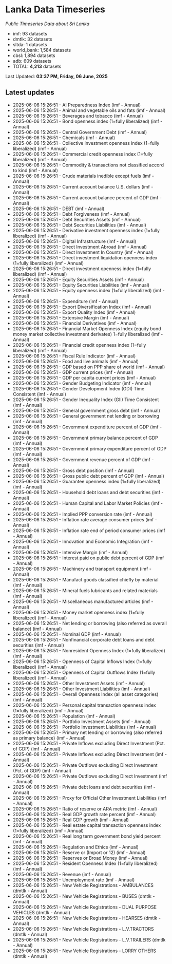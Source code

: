 # Lanka Data Timeseries
*Public Timeseries Data about Sri Lanka*

* imf: 93 datasets
* dmtlk: 32 datasets
* sltda: 1 datasets
* world_bank: 1,584 datasets
* cbsl: 1,894 datasets
* adb: 609 datasets
* TOTAL: **4,213** datasets

Last Updated: **03:37 PM, Friday, 06 June, 2025**

## Latest updates

* 2025-06-06 15:26:51 - AI Preparedness Index (imf - Annual)
* 2025-06-06 15:26:51 - Animal and vegetable oils and fats (imf - Annual)
* 2025-06-06 15:26:51 - Beverages and tobacco (imf - Annual)
* 2025-06-06 15:26:51 - Bond openness index (1=fully liberalized) (imf - Annual)
* 2025-06-06 15:26:51 - Central Government Debt (imf - Annual)
* 2025-06-06 15:26:51 - Chemicals (imf - Annual)
* 2025-06-06 15:26:51 - Collective investment openness index (1=fully liberalized) (imf - Annual)
* 2025-06-06 15:26:51 - Commercial credit openness index (1=fully liberalized) (imf - Annual)
* 2025-06-06 15:26:51 - Commodity & transactions not classified accord to kind (imf - Annual)
* 2025-06-06 15:26:51 - Crude materials inedible except fuels (imf - Annual)
* 2025-06-06 15:26:51 - Current account balance U.S. dollars (imf - Annual)
* 2025-06-06 15:26:51 - Current account balance percent of GDP (imf - Annual)
* 2025-06-06 15:26:51 - DEBT (imf - Annual)
* 2025-06-06 15:26:51 - Debt Forgiveness (imf - Annual)
* 2025-06-06 15:26:51 - Debt Securities Assets (imf - Annual)
* 2025-06-06 15:26:51 - Debt Securities Liabilities (imf - Annual)
* 2025-06-06 15:26:51 - Derivative investment openness index (1=fully liberalized) (imf - Annual)
* 2025-06-06 15:26:51 - Digital Infrastructure (imf - Annual)
* 2025-06-06 15:26:51 - Direct Investment Abroad (imf - Annual)
* 2025-06-06 15:26:51 - Direct Investment In Country (imf - Annual)
* 2025-06-06 15:26:51 - Direct investment liquidation openness index (1=fully liberalized) (imf - Annual)
* 2025-06-06 15:26:51 - Direct investment openness index (1=fully liberalized) (imf - Annual)
* 2025-06-06 15:26:51 - Equity Securities Assets (imf - Annual)
* 2025-06-06 15:26:51 - Equity Securities Liabilities (imf - Annual)
* 2025-06-06 15:26:51 - Equity openness index (1=fully liberalized) (imf - Annual)
* 2025-06-06 15:26:51 - Expenditure (imf - Annual)
* 2025-06-06 15:26:51 - Export Diversification Index (imf - Annual)
* 2025-06-06 15:26:51 - Export Quality Index (imf - Annual)
* 2025-06-06 15:26:51 - Extensive Margin (imf - Annual)
* 2025-06-06 15:26:51 - Financial Derivatives (imf - Annual)
* 2025-06-06 15:26:51 - Financial Market Openness Index (equity bond money market collective investment derivates) 1=fully liberalized (imf - Annual)
* 2025-06-06 15:26:51 - Financial credit openness index (1=fully liberalized) (imf - Annual)
* 2025-06-06 15:26:51 - Fiscal Rule Indicator (imf - Annual)
* 2025-06-06 15:26:51 - Food and live animals (imf - Annual)
* 2025-06-06 15:26:51 - GDP based on PPP share of world (imf - Annual)
* 2025-06-06 15:26:51 - GDP current prices (imf - Annual)
* 2025-06-06 15:26:51 - GDP per capita current prices (imf - Annual)
* 2025-06-06 15:26:51 - Gender Budgeting Indicator (imf - Annual)
* 2025-06-06 15:26:51 - Gender Development Index (GDI) Time Consistent (imf - Annual)
* 2025-06-06 15:26:51 - Gender Inequality Index (GII) Time Consistent (imf - Annual)
* 2025-06-06 15:26:51 - General government gross debt (imf - Annual)
* 2025-06-06 15:26:51 - General government net lending or borrowing (imf - Annual)
* 2025-06-06 15:26:51 - Government expenditure percent of GDP (imf - Annual)
* 2025-06-06 15:26:51 - Government primary balance percent of GDP (imf - Annual)
* 2025-06-06 15:26:51 - Government primary expenditure percent of GDP (imf - Annual)
* 2025-06-06 15:26:51 - Government revenue percent of GDP (imf - Annual)
* 2025-06-06 15:26:51 - Gross debt position (imf - Annual)
* 2025-06-06 15:26:51 - Gross public debt percent of GDP (imf - Annual)
* 2025-06-06 15:26:51 - Guarantee openness index (1=fully liberalized) (imf - Annual)
* 2025-06-06 15:26:51 - Household debt loans and debt securities (imf - Annual)
* 2025-06-06 15:26:51 - Human Capital and Labor Market Policies (imf - Annual)
* 2025-06-06 15:26:51 - Implied PPP conversion rate (imf - Annual)
* 2025-06-06 15:26:51 - Inflation rate average consumer prices (imf - Annual)
* 2025-06-06 15:26:51 - Inflation rate end of period consumer prices (imf - Annual)
* 2025-06-06 15:26:51 - Innovation and Economic Integration (imf - Annual)
* 2025-06-06 15:26:51 - Intensive Margin (imf - Annual)
* 2025-06-06 15:26:51 - Interest paid on public debt percent of GDP (imf - Annual)
* 2025-06-06 15:26:51 - Machinery and transport equipment (imf - Annual)
* 2025-06-06 15:26:51 - Manufact goods classified chiefly by material (imf - Annual)
* 2025-06-06 15:26:51 - Mineral fuels lubricants and related materials (imf - Annual)
* 2025-06-06 15:26:51 - Miscellaneous manufactured articles (imf - Annual)
* 2025-06-06 15:26:51 - Money market openness index (1=fully liberalized) (imf - Annual)
* 2025-06-06 15:26:51 - Net lending or borrowing (also referred as overall balance) (imf - Annual)
* 2025-06-06 15:26:51 - Nominal GDP (imf - Annual)
* 2025-06-06 15:26:51 - Nonfinancial corporate debt loans and debt securities (imf - Annual)
* 2025-06-06 15:26:51 - Nonresident Openness Index (1=fully liberalized) (imf - Annual)
* 2025-06-06 15:26:51 - Openness of Capital Inflows Index (1=fully liberalized) (imf - Annual)
* 2025-06-06 15:26:51 - Openness of Capital Outflows Index (1=fully liberalized) (imf - Annual)
* 2025-06-06 15:26:51 - Other Investment Assets (imf - Annual)
* 2025-06-06 15:26:51 - Other Investment Liabilities (imf - Annual)
* 2025-06-06 15:26:51 - Overall Openness Index (all asset categories) (imf - Annual)
* 2025-06-06 15:26:51 - Personal capital transaction openness index (1=fully liberalized) (imf - Annual)
* 2025-06-06 15:26:51 - Population (imf - Annual)
* 2025-06-06 15:26:51 - Portfolio Investment Assets (imf - Annual)
* 2025-06-06 15:26:51 - Portfolio Investment Liabilities (imf - Annual)
* 2025-06-06 15:26:51 - Primary net lending or borrowing (also referred as primary balance) (imf - Annual)
* 2025-06-06 15:26:51 - Private Inflows excluding Direct Investment (Pct. of GDP) (imf - Annual)
* 2025-06-06 15:26:51 - Private Inflows excluding Direct Investment (imf - Annual)
* 2025-06-06 15:26:51 - Private Outflows excluding Direct Investment (Pct. of GDP) (imf - Annual)
* 2025-06-06 15:26:51 - Private Outflows excluding Direct Investment (imf - Annual)
* 2025-06-06 15:26:51 - Private debt loans and debt securities (imf - Annual)
* 2025-06-06 15:26:51 - Proxy for Official Other Investment Liabilities (imf - Annual)
* 2025-06-06 15:26:51 - Ratio of reserve or ARA metric (imf - Annual)
* 2025-06-06 15:26:51 - Real GDP growth rate percent (imf - Annual)
* 2025-06-06 15:26:51 - Real GDP growth (imf - Annual)
* 2025-06-06 15:26:51 - Real estate capital transaction openness index (1=fully liberalized) (imf - Annual)
* 2025-06-06 15:26:51 - Real long term government bond yield percent (imf - Annual)
* 2025-06-06 15:26:51 - Regulation and Ethics (imf - Annual)
* 2025-06-06 15:26:51 - Reserve or (Import or 12) (imf - Annual)
* 2025-06-06 15:26:51 - Reserves or Broad Money (imf - Annual)
* 2025-06-06 15:26:51 - Resident Openness Index (1=fully liberalized) (imf - Annual)
* 2025-06-06 15:26:51 - Revenue (imf - Annual)
* 2025-06-06 15:26:51 - Unemployment rate (imf - Annual)
* 2025-06-06 15:26:51 - New Vehicle Registrations - AMBULANCES (dmtlk - Annual)
* 2025-06-06 15:26:51 - New Vehicle Registrations - BUSES (dmtlk - Annual)
* 2025-06-06 15:26:51 - New Vehicle Registrations - DUAL PURPOSE VEHICLES (dmtlk - Annual)
* 2025-06-06 15:26:51 - New Vehicle Registrations - HEARSES (dmtlk - Annual)
* 2025-06-06 15:26:51 - New Vehicle Registrations - L.V.TRACTORS (dmtlk - Annual)
* 2025-06-06 15:26:51 - New Vehicle Registrations - L.V.TRAILERS (dmtlk - Annual)
* 2025-06-06 15:26:51 - New Vehicle Registrations - LORRY OTHERS (dmtlk - Annual)